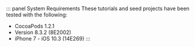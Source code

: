 ::: panel System Requirements
These tutorials and seed projects have been tested with the following:

* CocoaPods 1.2.1
* Version 8.3.2 (8E2002)
* iPhone 7 - iOS 10.3 (14E269)
  :::

